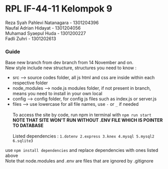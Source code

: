 # RPL IF-44-11 Kelompok 9
Reza Syah Pahlevi Natanagara - 1301204396\
Naufal Adrian Hidayat - 1301204056\
Muhamad Syaepul Huda - 1301200227\
Fadli Zuhri   - 1301202613

### Guide
Base new branch from dev branch from 14 November and on.
\
New style include new structure, structures you need to know : 
- src --> source codes folder, all js html and css are inside within each respective folder
- node_modules --> node.js modules folder, if not present in branch, means you need to install in your own local
- config --> config folder, for config js files such as index.js or server.js
- files --> use lowercase for all file names, use `-` or `_` if needed
\
\
To access the site by code, run npm in terminal with `npm run start` \
**NOTE THAT SITE WON'T RUN WITHOUT .ENV FILE WHICH IS POINTER TO DATABASE**
\
\
Listed dependencies :
` 1.dotenv 2.express 3.knex 4.mysql 5.mysql2 6.sqlite3 `

use `npm install dependencies` and replace dependencies with ones listed above
\
Note that node.modules and .env are files that are ignored by .gitignore